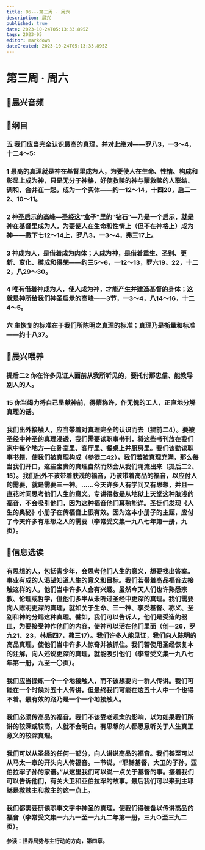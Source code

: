 ```yaml
---
title: 06---第三周 · 周六
description: 晨兴
published: true
date: 2023-10-24T05:13:33.895Z
tags: 2023-05
editor: markdown
dateCreated: 2023-10-24T05:13:33.895Z
---
```


# 第三周 · 周六
## 🎵晨兴音频

## 📖纲目

### 五  我们应当完全认识最高的真理，并对此绝对——罗八3，一3～4，十二4～5:

### 1  最高的真理就是神在基督里成为人，为要使人在生命、性情、构成和彰显上成为神，只是无分于神格，好使救赎的神与蒙救赎的人联结、调和、合并在一起，成为一个实体——约一12～14，十四20，启二一2、10～11。

### 2  神圣启示的高峰—圣经这“盒子”里的“钻石”—乃是一个启示，就是神在基督里成为人，为要使人在生命和性情上（但不在神格上）成为神——撒下七12～14上，罗八3，一3～4，弗三17上。

### 3  神成为人，是借着成为肉体；人成为神，是借着重生、圣别、更新、变化、模成和得荣——约三5～6，一12～13，罗六19、22，十二2，八29～30。

### 4  唯有借着神成为人，使人成为神，才能产生并建造基督的身体；这就是神所给我们神圣启示的高峰——3节，一3～4，八14～16，十二4～5。

### 六  主恢复的标准在于我们所陈明之真理的标准；真理乃是衡量和标准——约十八37。

## 📖晨兴喂养

### **提后二2    你在许多见证人面前从我所听见的，要托付那忠信、能教导别人的人。**

### **15    你当竭力将自己呈献神前，得蒙称许，作无愧的工人，正直地分解真理的话。**

### 我们出外接触人，应当带着对真理完全的认识而去（提前二4）。要被圣经中神圣的真理浸透，我们需要读职事书刊，将这些书刊放在我们家中每个地方—在卧室里、客厅里、餐桌上并厨房里。我们该勤读职事书籍，使我们被真理构成（参徒二42）。我们若被真理充满，那么每当我们开口，这些宝贵的真理自然而然会从我们涌流出来（提后二2、15）。我们出外不该带着肤浅的福音，乃该带着高品的福音，以应付人的需要，就是需要三一神。……今天许多人有学问又有思想，并且一直花时间思考他们人生的意义。专讲得救是从地狱上天堂这种肤浅的福音，不会吸引他们，因为这种福音他们耳熟能详。圣徒们发现《人生的奥秘》小册子在传福音上很有效。因为这本小册子的主题，应付了今天许多有思想之人的需要（李常受文集一九八七年第一册，九页）。

## 📖信息选读

### 有思想的人，包括青少年，会思考他们人生的意义，想要找出答案。事业有成的人渴望知道人生的意义和目标。我们若带着高品福音去接触这样的人，他们当中许多人会有兴趣。虽然今天人们也许熟悉宗教、伦理或哲学，但他们多半从未听过圣经中更深的真理。我们需要向人陈明更深的真理，就如关于生命、三一神、享受基督、称义、圣别和神的分赐这种真理。譬如，我们可以告诉人，他们是受造的器皿，为要接受神作他们的内容，使神可以活在他们里面（创一26，罗九21、23，林后四7，弗三17）。我们许多人能见证，我们向人陈明的高品真理，使他们当中许多人惊奇并被抓住。我们若使用圣经恢复本的注解，向人述说更深的真理，就能吸引他们（李常受文集一九八七年第一册，九至一〇页）。

### 我们应当操练一个一个地接触人，而不该想要向一群人传讲。我们可能在一个时候对五十人传讲，但最终我们可能在这五十人中一个也得不着。最有效的路乃是一个一个地接触人。

### 我们必须传高品的福音。我们不该受老观念的影响，以为如果我们所讲的较深或较高，人就不会明白。有思想的人都愿意听关于人生真正意义的较深真理。

### 我们可以从圣经的任何一部分，向人讲说高品的福音。我们甚至可以从马太一章的开头向人传福音。一节说，“耶稣基督，大卫的子孙，亚伯拉罕子孙的家谱。”从这里我们可以说一点关于基督的事。接着我们可以告诉他们，有关大卫和亚伯拉罕的故事。最后我们可以来到主耶稣是救赎主和救主的这一点上。

### 我们都需要研读职事文字中神圣的真理，使我们得装备以传讲高品的福音（李常受文集一九九一至一九九二年第一册，三九○至三九二页）。

**参读：世界局势与主行动的方向，第四章。**
<!-- Google tag (gtag.js) -->
<script async src="https://www.googletagmanager.com/gtag/js?id=G-1P8709Z16T"></script>
<script>
  window.dataLayer = window.dataLayer || [];
  function gtag(){dataLayer.push(arguments);}
  gtag('js', new Date());

  gtag('config', 'G-1P8709Z16T');
</script>
